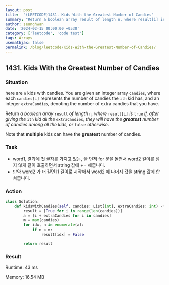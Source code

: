 ```yaml
---
layout: post
title:  "(LEETCODE)1431. Kids With the Greatest Number of Candies"
summary: "Return a boolean array result of length n, where result[i] is true if, after giving the ith kid all the extraCandies, they will have the greatest number of candies among all the kids, or false otherwise."
author: seunghwan
date: '2024-02-15 00:00:00 +0530'
category: ['leetcode', 'code test']
tags: Arrays
usemathjax: false
permalink: /blog/leetcode/Kids-With-the-Greatest-Number-of-Candies/
---
```

## 1431. Kids With the Greatest Number of Candies

### Situation

here are `n` kids with candies. You are given an integer array `candies`, where each `candies[i]` represents the number of candies the `ith` kid has, and an integer `extraCandies`, denoting the number of extra candies that you have.

Return *a boolean array* `result` *of length* `n`*, where* `result[i]` *is* `true` *if, after giving the* `ith` *kid all the* `extraCandies`*, they will have the **greatest** number of candies among all the kids, or* `false` *otherwise*.

Note that **multiple** kids can have the **greatest** number of candies.

### Task

- word1, 결과에 첫 글자를 가지고 있는, 을 먼저 for 문을 돌면서 word2 길이를 넘지 않게 같이 호출하면서 string 값에 += 해줍니다.
- 만약 word2 가 더 길면 l1 길이로 시작해서 word2 에 나머지 값을 string 값에 합쳐줍니다.

### Action

```python
class Solution:
    def kidsWithCandies(self, candies: List[int], extraCandies: int) -> List[bool]:
        result = [True for i in range(len(candies))]
        a = [i + extraCandies for i in candies]
        m = max(candies)
        for idx, n in enumerate(a):
            if n < m:
                result[idx] = False

        return result
```

### Result

Runtime: 43 ms

Memory: 16.54 MB
